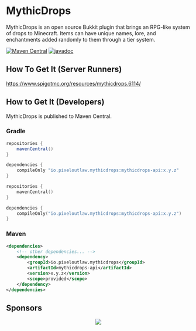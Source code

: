 # MythicDrops

MythicDrops is an open source Bukkit plugin that brings an RPG-like system of drops to Minecraft. Items can
have unique names, lore, and enchantments added randomly to them through a tier system.

[![Maven Central](https://img.shields.io/maven-central/v/io.pixeloutlaw.mythicdrops/mythicdrops?style=flat-square)](https://repo1.maven.org/maven2/io/pixeloutlaw/mythicdrops/mythicdrops/)
[![javadoc](https://javadoc.io/badge2/io.pixeloutlaw.mythicdrops/mythicdrops/javadoc.svg?style=flat-square)](https://javadoc.io/doc/io.pixeloutlaw.mythicdrops/mythicdrops)

## How To Get It (Server Runners)

<https://www.spigotmc.org/resources/mythicdrops.6114/>

## How to Get It (Developers)

MythicDrops is published to Maven Central.

### Gradle

```groovy
repositories {
    mavenCentral()
}

dependencies {
    compileOnly "io.pixeloutlaw.mythicdrops:mythicdrops-api:x.y.z"
}
```

```kotlin
repositories {
    mavenCentral()
}

dependencies {
    compileOnly("io.pixeloutlaw.mythicdrops:mythicdrops-api:x.y.z")
}
```

### Maven

```xml
<dependencies>
    <!-- other dependencies... -->
    <dependency>
        <groupId>io.pixeloutlaw.mythicdrops</groupId>
        <artifactId>mythicdrops-api</artifactId>
        <version>x.y.z</version>
        <scope>provided</scope>
    </dependency>
</dependencies>
```

## Sponsors

<p align="center">
  <a href="https://cdn.jsdelivr.net/gh/ToppleTheNun/static/sponsors.svg">
    <img src='https://cdn.jsdelivr.net/gh/ToppleTheNun/static/sponsors.svg'/>
  </a>
</p>
